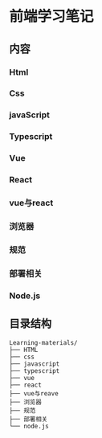 # 前端学习笔记
## 内容  

### Html  
### Css  
### javaScript  
### Typescript  
### Vue  
### React  
### vue与react  
### 浏览器  
### 规范
### 部署相关  
### Node.js

## 目录结构
``` 
Learning-materials/
├── HTML  
├── css  
├── javascript  
├── typescript
├── vue 
├── react  
├── vue与reave 
├── 浏览器  
├── 规范  
├── 部署相关
└── node.js
```

